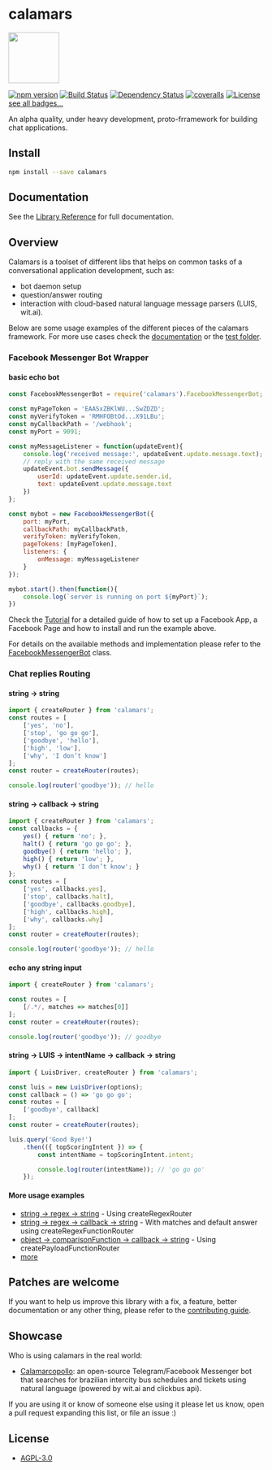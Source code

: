 # calamars

<a href="https://openclipart.org/detail/230920/remix-of-cartoon-red-planet"><img src="https://openclipart.org/download/230920/planet-remix.svg" width="100"/></a>

[![npm version](https://badge.fury.io/js/calamars.svg)](https://badge.fury.io/js/calamars)
[![Build Status](https://travis-ci.org/fczuardi/calamars.svg?branch=master)](https://travis-ci.org/fczuardi/calamars)
[![Dependency Status](https://david-dm.org/fczuardi/calamars.svg)](https://david-dm.org/fczuardi/calamars)
[![coveralls](https://coveralls.io/repos/github/fczuardi/calamars/badge.svg?branch=master)](https://coveralls.io/github/fczuardi/calamars?branch=master)
[![License](https://img.shields.io/badge/license-AGPL-lightgrey.svg)][license]
[see all badges…][badges]

An alpha quality, under heavy development, proto-frramework for building
chat applications.

## Install

```sh
npm install --save calamars
```

## Documentation

See the [Library Reference][documentation] for full documentation.

## Overview

Calamars is a toolset of different libs that helps on common tasks of
a conversational application development, such as:
- bot daemon setup
- question/answer routing
- interaction with cloud-based natural language
message parsers (LUIS, wit.ai).

Below are some usage examples of the different pieces of the calamars framework.
For more use cases check the [documentation][documentation] or the
[test folder][testfolder].

### Facebook Messenger Bot Wrapper

#### basic echo bot
```javascript
const FacebookMessengerBot = require('calamars').FacebookMessengerBot;

const myPageToken = 'EAASxZBKlWU...SwZDZD';
const myVerifyToken = 'RMHFOBtOd...X91LBu';
const myCallbackPath = '/webhook';
const myPort = 9091;

const myMessageListener = function(updateEvent){
    console.log('received message:', updateEvent.update.message.text);
    // reply with the same received message
    updateEvent.bot.sendMessage({
        userId: updateEvent.update.sender.id,
        text: updateEvent.update.message.text
    })
};

const mybot = new FacebookMessengerBot({
    port: myPort,
    callbackPath: myCallbackPath,
    verifyToken: myVerifyToken,
    pageTokens: [myPageToken],
    listeners: {
        onMessage: myMessageListener
    }
});

mybot.start().then(function(){
    console.log(`server is running on port ${myPort}`);
})
```

Check the [Tutorial][echobottutorial] for a detailed guide of how to set up
a Facebook App, a Facebook Page and how to install and run the example above.

For details on the available methods and implementation please refer to the [FacebookMessengerBot][fbbotclass] class.

### Chat replies Routing

#### string → string

```javascript
import { createRouter } from 'calamars';
const routes = [
    ['yes', 'no'],
    ['stop', 'go go go'],
    ['goodbye', 'hello'],
    ['high', 'low'],
    ['why', 'I don’t know']
];
const router = createRouter(routes);

console.log(router('goodbye')); // hello
```

#### string → callback → string

```javascript
import { createRouter } from 'calamars';
const callbacks = {
    yes() { return 'no'; },
    halt() { return 'go go go'; },
    goodbye() { return 'hello'; },
    high() { return 'low'; },
    why() { return 'I don’t know'; }
};
const routes = [
    ['yes', callbacks.yes],
    ['stop', callbacks.halt],
    ['goodbye', callbacks.goodbye],
    ['high', callbacks.high],
    ['why', callbacks.why]
];
const router = createRouter(routes);

console.log(router('goodbye')); // hello
```

#### echo any string input

```javascript
import { createRouter } from 'calamars';

const routes = [
    [/.*/, matches => matches[0]]
];
const router = createRouter(routes);

console.log(router('goodbye')); // goodbye
```

#### string → LUIS → intentName → callback → string

```javascript
import { LuisDriver, createRouter } from 'calamars';

const luis = new LuisDriver(options);
const callback = () => 'go go go';
const routes = [
    ['goodbye', callback]
];
const router = createRouter(routes);

luis.query('Good Bye!')
    .then(({ topScoringIntent }) => {
        const intentName = topScoringIntent.intent;

        console.log(router(intentName)); // 'go go go'
    });
```


#### More usage examples

  - [string → regex → string][regexString] - Using createRegexRouter
  - [string → regex → callback → string][regexCallbackString] - With matches and default answer using createRegexFunctionRouter
  - [object → comparisonFunction → callback → string][createPayloadFunctionRouter] - Using createPayloadFunctionRouter
  - [more][routertests]

## Patches are welcome

If you want to help us improve this library with a fix, a feature, better
documentation or any other thing, please refer to the
[contributing guide][contributing].

## Showcase

Who is using calamars in the real world:

- [Calamarcopollo][pollo]: an open-source Telegram/Facebook Messenger bot that searches
for brazilian intercity bus schedules and tickets using natural language
(powered by wit.ai and clickbus api).

If you are using it or know of someone else using it please let us know, open a
pull request expanding this list, or file an issue :)

## License

- [AGPL-3.0][license]

[badges]: https://github.com/fczuardi/calamars/blob/master/badges.md
[documentation]: http://fczuardi.github.io/calamars/
[testfolder]: https://github.com/fczuardi/calamars/tree/master/test
[echobottutorial]: https://github.com/fczuardi/fbbotexample
[fbbotclass]: http://fczuardi.github.io/calamars/facebook.html
[routertests]: https://github.com/fczuardi/calamars/blob/master/test/router.js
[regexString]: https://github.com/fczuardi/calamars/blob/master/test/router.js#L37-L48
[regexCallbackString]: https://github.com/fczuardi/calamars/blob/master/test/router.js#L70-L81
[createPayloadFunctionRouter]: https://github.com/fczuardi/calamars/blob/master/test/router.js#L107-L134
[contributing]: https://github.com/fczuardi/calamars/blob/master/CONTRIBUTING.md
[pollo]: https://github.com/fczuardi/calamarcopollo
[license]: https://github.com/fczuardi/calamars/blob/master/LICENSE
